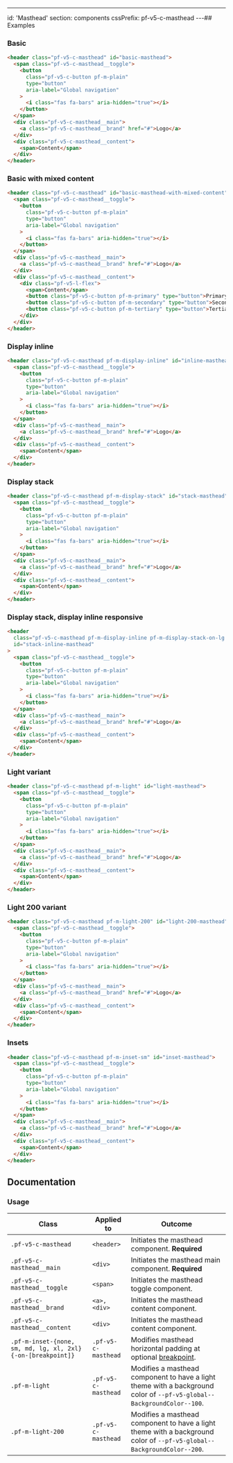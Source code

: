 ---
id: 'Masthead'
section: components
cssPrefix: pf-v5-c-masthead
---## Examples

### Basic

```html
<header class="pf-v5-c-masthead" id="basic-masthead">
  <span class="pf-v5-c-masthead__toggle">
    <button
      class="pf-v5-c-button pf-m-plain"
      type="button"
      aria-label="Global navigation"
    >
      <i class="fas fa-bars" aria-hidden="true"></i>
    </button>
  </span>
  <div class="pf-v5-c-masthead__main">
    <a class="pf-v5-c-masthead__brand" href="#">Logo</a>
  </div>
  <div class="pf-v5-c-masthead__content">
    <span>Content</span>
  </div>
</header>

```

### Basic with mixed content

```html
<header class="pf-v5-c-masthead" id="basic-masthead-with-mixed-content">
  <span class="pf-v5-c-masthead__toggle">
    <button
      class="pf-v5-c-button pf-m-plain"
      type="button"
      aria-label="Global navigation"
    >
      <i class="fas fa-bars" aria-hidden="true"></i>
    </button>
  </span>
  <div class="pf-v5-c-masthead__main">
    <a class="pf-v5-c-masthead__brand" href="#">Logo</a>
  </div>
  <div class="pf-v5-c-masthead__content">
    <div class="pf-v5-l-flex">
      <span>Content</span>
      <button class="pf-v5-c-button pf-m-primary" type="button">Primary</button>
      <button class="pf-v5-c-button pf-m-secondary" type="button">Secondary</button>
      <button class="pf-v5-c-button pf-m-tertiary" type="button">Tertiary</button>
    </div>
  </div>
</header>

```

### Display inline

```html
<header class="pf-v5-c-masthead pf-m-display-inline" id="inline-masthead">
  <span class="pf-v5-c-masthead__toggle">
    <button
      class="pf-v5-c-button pf-m-plain"
      type="button"
      aria-label="Global navigation"
    >
      <i class="fas fa-bars" aria-hidden="true"></i>
    </button>
  </span>
  <div class="pf-v5-c-masthead__main">
    <a class="pf-v5-c-masthead__brand" href="#">Logo</a>
  </div>
  <div class="pf-v5-c-masthead__content">
    <span>Content</span>
  </div>
</header>

```

### Display stack

```html
<header class="pf-v5-c-masthead pf-m-display-stack" id="stack-masthead">
  <span class="pf-v5-c-masthead__toggle">
    <button
      class="pf-v5-c-button pf-m-plain"
      type="button"
      aria-label="Global navigation"
    >
      <i class="fas fa-bars" aria-hidden="true"></i>
    </button>
  </span>
  <div class="pf-v5-c-masthead__main">
    <a class="pf-v5-c-masthead__brand" href="#">Logo</a>
  </div>
  <div class="pf-v5-c-masthead__content">
    <span>Content</span>
  </div>
</header>

```

### Display stack, display inline responsive

```html
<header
  class="pf-v5-c-masthead pf-m-display-inline pf-m-display-stack-on-lg pf-m-display-inline-on-2xl"
  id="stack-inline-masthead"
>
  <span class="pf-v5-c-masthead__toggle">
    <button
      class="pf-v5-c-button pf-m-plain"
      type="button"
      aria-label="Global navigation"
    >
      <i class="fas fa-bars" aria-hidden="true"></i>
    </button>
  </span>
  <div class="pf-v5-c-masthead__main">
    <a class="pf-v5-c-masthead__brand" href="#">Logo</a>
  </div>
  <div class="pf-v5-c-masthead__content">
    <span>Content</span>
  </div>
</header>

```

### Light variant

```html
<header class="pf-v5-c-masthead pf-m-light" id="light-masthead">
  <span class="pf-v5-c-masthead__toggle">
    <button
      class="pf-v5-c-button pf-m-plain"
      type="button"
      aria-label="Global navigation"
    >
      <i class="fas fa-bars" aria-hidden="true"></i>
    </button>
  </span>
  <div class="pf-v5-c-masthead__main">
    <a class="pf-v5-c-masthead__brand" href="#">Logo</a>
  </div>
  <div class="pf-v5-c-masthead__content">
    <span>Content</span>
  </div>
</header>

```

### Light 200 variant

```html
<header class="pf-v5-c-masthead pf-m-light-200" id="light-200-masthead">
  <span class="pf-v5-c-masthead__toggle">
    <button
      class="pf-v5-c-button pf-m-plain"
      type="button"
      aria-label="Global navigation"
    >
      <i class="fas fa-bars" aria-hidden="true"></i>
    </button>
  </span>
  <div class="pf-v5-c-masthead__main">
    <a class="pf-v5-c-masthead__brand" href="#">Logo</a>
  </div>
  <div class="pf-v5-c-masthead__content">
    <span>Content</span>
  </div>
</header>

```

### Insets

```html
<header class="pf-v5-c-masthead pf-m-inset-sm" id="inset-masthead">
  <span class="pf-v5-c-masthead__toggle">
    <button
      class="pf-v5-c-button pf-m-plain"
      type="button"
      aria-label="Global navigation"
    >
      <i class="fas fa-bars" aria-hidden="true"></i>
    </button>
  </span>
  <div class="pf-v5-c-masthead__main">
    <a class="pf-v5-c-masthead__brand" href="#">Logo</a>
  </div>
  <div class="pf-v5-c-masthead__content">
    <span>Content</span>
  </div>
</header>

```

## Documentation

### Usage

| Class | Applied to | Outcome |
| -- | -- | -- |
| `.pf-v5-c-masthead` | `<header>` | Initiates the masthead component. **Required** |
| `.pf-v5-c-masthead__main` | `<div>` | Initiates the masthead main component. **Required** |
| `.pf-v5-c-masthead__toggle` | `<span>` | Initiates the masthead toggle component. |
| `.pf-v5-c-masthead__brand` | `<a>, <div>` | Initiates the masthead content component. |
| `.pf-v5-c-masthead__content` | `<div>` | Initiates the masthead content component. |
| `.pf-m-inset-{none, sm, md, lg, xl, 2xl}{-on-[breakpoint]}` | `.pf-v5-c-masthead` | Modifies masthead horizontal padding at optional [breakpoint](/developer-resources/global-css-variables#breakpoint-variables-and-class-suffixes). |
| `.pf-m-light` | `.pf-v5-c-masthead` |  Modifies a masthead component to have a light theme with a background color of `--pf-v5-global--BackgroundColor--100`. |
| `.pf-m-light-200` | `.pf-v5-c-masthead` |  Modifies a masthead component to have a light theme with a background color of `--pf-v5-global--BackgroundColor--200`. |
